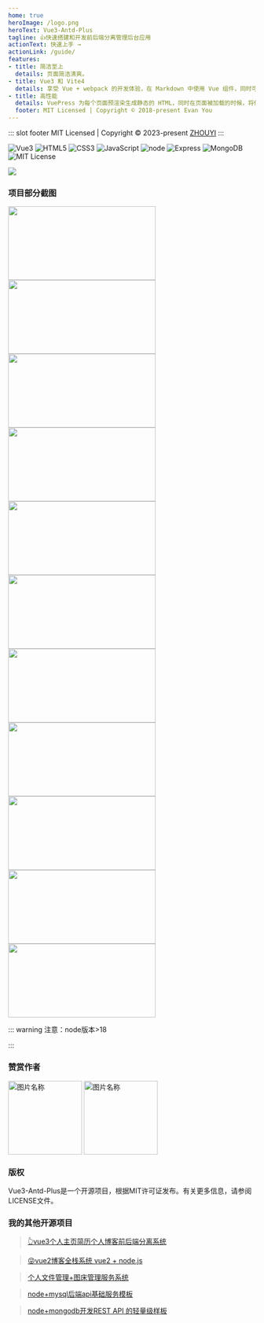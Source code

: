 ```yaml
---
home: true
heroImage: /logo.png
heroText: Vue3-Antd-Plus
tagline: 👍快速搭建和开发前后端分离管理后台应用
actionText: 快速上手 →
actionLink: /guide/
features:
- title: 简洁至上
  details: 页面简洁清爽。
- title: Vue3 和 Vite4
  details: 享受 Vue + webpack 的开发体验，在 Markdown 中使用 Vue 组件，同时可以使用 Vue 来开发自定义主题。
- title: 高性能
  details: VuePress 为每个页面预渲染生成静态的 HTML，同时在页面被加载的时候，将作为 SPA 运行。
  footer: MIT Licensed | Copyright © 2018-present Evan You
---
```


::: slot footer
MIT Licensed | Copyright © 2023-present [ZHOUYI](https://gitee.com/Z568_568)
:::

![Vue3](https://img.shields.io/badge/-Vue-34495e?logo=vue.js)
![HTML5](https://img.shields.io/badge/-HTML5-red?logo=html5&logoColor=white)
![CSS3](https://img.shields.io/badge/-CSS3-blue?logo=css3&logoColor=white)
![JavaScript](https://img.shields.io/badge/-JavaScript-yellow?logo=javascript&logoColor=white)
![node](https://img.shields.io/badge/-Nodejs-red?logo=node.js&logoColor=white)
![Express](https://img.shields.io/badge/-Express-green?logo=Express&logoColor=white)
![MongoDB](https://img.shields.io/badge/-MongoDB-yellow?logo=MongoDB&logoColor=white)
![MIT License](https://img.shields.io/badge/License-MIT-green.svg)

<img  src="/xmind.png">

### 项目部分截图

<img  src="/img.png" width = "300" height = "150">
<img src="/img_1.png" width = "300" height = "150">
<img src="/img_2.png" width = "300" height = "150">
<img src="/img_3.png" width = "300" height = "150">
<img src="/img_4.png" width = "300" height = "150">
<img src="/img_10.png" width = "300" height = "150">
<img src="/img_11.png" width = "300" height = "150">
<img src="/img_12.png" width = "300" height = "150">
<img src="/img_5.png" width = "300" height = "150">
<img src="/img_5.png" width = "300" height = "150">
<img src="/img_13.png" width = "300" height = "150">

::: warning
注意：node版本>18

:::


###  赞赏作者

 <img src="/img_7.png" width = "150" height = "150" alt="图片名称" align=center />
 <img src="/img_8.png" width = "150" height = "150" alt="图片名称" align=center />

### 版权

Vue3-Antd-Plus是一个开源项目，根据MIT许可证发布。有关更多信息，请参阅LICENSE文件。


### 我的其他开源项目

> [👆vue3个人主页简历个人博客前后端分离系统](https://gitee.com/Z568_568/ZHOUYI-Homepage.git)

>[😜vue2博客全栈系统 vue2 + node.js](https://gitee.com/Z568_568/all-blog-sys.git)

>[个人文件管理+图床管理服务系统](https://gitee.com/Z568_568/zy.files.sys.git)

>[node+mysql后端api基础服务模板](https://gitee.com/Z568_568/zy-express-sequelize-mysql)

>[node+mongodb开发REST API 的轻量级样板](https://gitee.com/Z568_568/node.mongodb)
